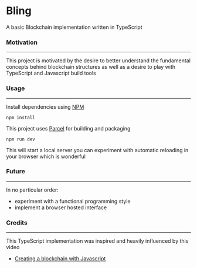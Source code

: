 # Bling

A basic Blockchain implementation written in TypeScript

### Motivation
-----

This project is motivated by the desire to better understand the fundamental concepts behind blockchain structures as well as a desire to play with TypeScript and Javascript build tools

### Usage
-----

Install dependencies using [NPM](https://www.npmjs.com/)

```
npm install
```

This project uses [Parcel](https://parceljs.org/) for building and packaging

```
npm run dev
```

This will start a local server you can experiment with automatic reloading in your browser which is wonderful

### Future
----

In no particular order:

 * experiment with a functional programming style
 * implement a browser hosted interface

### Credits
----
This TypeScript implementation was inspired and heavily influenced by this video

* [Creating a blockchain with Javascript](https://www.youtube.com/watch?v=zVqczFZr124\) )
